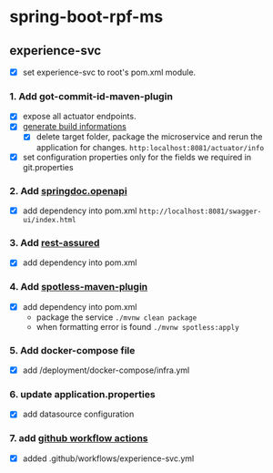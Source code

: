 # spring-boot-rpf-ms
## experience-svc

- [x] set experience-svc to root's pom.xml module.

### 1. Add got-commit-id-maven-plugin
- [x] expose all actuator endpoints.
- [x] [generate build informations](https://docs.spring.io/spring-boot/how-to/build.html)
  - [x] delete target folder, package the microservice and rerun the application for changes. ``http:localhost:8081/actuator/info``
- [x] set configuration properties only for the fields we required in git.properties

### 2. Add [springdoc.openapi](https://springdoc.org/)
- [x] add dependency into pom.xml ``http://localhost:8081/swagger-ui/index.html``

### 3. Add [rest-assured](https://github.com/rest-assured/rest-assured/wiki/GettingStarted#maven--gradle-users)
- [x] add dependency into pom.xml 

### 4. Add [spotless-maven-plugin](https://github.com/diffplug/spotless/blob/main/plugin-maven/README.md#maven-pom)
- [x] add dependency into pom.xml 
  - package the service ``./mvnw clean package``
  - when formatting error is found ``./mvnw spotless:apply``

### 5. Add docker-compose file
- [x] add /deployment/docker-compose/infra.yml

### 6. update application.properties
- [x] add datasource configuration

### 7. add [github workflow actions](https://docs.github.com/en/actions/writing-workflows/workflow-syntax-for-github-actions)
- [x] added .github/workflows/experience-svc.yml
